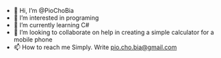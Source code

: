- 👋 Hi, I’m @PioChoBia
- 👀 I’m interested in programing
- 🌱 I’m currently learning C#
- 💞️ I’m looking to collaborate on help in creating a simple calculator for a mobile phone
- 📫 How to reach me Simply. Write pio.cho.bia@gmail.com

<!---
PioChoBia/PioChoBia is a ✨ special ✨ repository because its `README.md` (this file) appears on your GitHub profile.
You can click the Preview link to take a look at your changes.
--->
